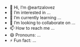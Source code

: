- 👋 Hi, I’m @eartzalovez
- 👀 I’m interested in ...
- 🌱 I’m currently learning ...
- 💞️ I’m looking to collaborate on ...
- 📫 How to reach me ...
- 😄 Pronouns: ...
- ⚡ Fun fact: ...

<!---
eartzalovez/eartzalovez is a ✨ special ✨ repository because its `README.md` (this file) appears on your GitHub profile.
You can click the Preview link to take a look at your changes.
--->
